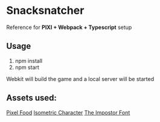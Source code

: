 # Snacksnatcher
Reference for **PIXI + Webpack + Typescript** setup

## Usage
1. npm install
2. npm start

Webkit will build the game and a local server will be started

## Assets used:
[Pixel Food](https://henrysoftware.itch.io/pixel-food)
[Isometric Character](https://lionheart963.itch.io/4-directional-character)
[The Impostor Font](https://www.dafont.com/the-impostor.font)
